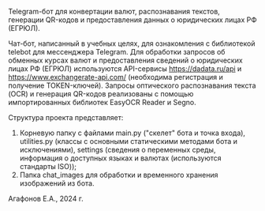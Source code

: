 Telegram-бот для конвертации валют, распознавания текстов,
генерации QR-кодов и предоставления данных о юридических лицах РФ (ЕГРЮЛ).

Чат-бот, написанный в учебных целях, для ознакомления с библиотекой telebot для мессенджера Telegram.
Для обработки запросов об обменных курсах валют и предоставления сведений о юридических лицах РФ (ЕГРЮЛ) используются 
API-сервисы https://dadata.ru/api и https://www.exchangerate-api.com/ (необходима регистрация и получение TOKEN-ключей).
Запросы оптического распознавания текста (OCR) и генерация QR-кодов реализованы с помощью импортированных 
библиотек EasyOCR Reader и Segno.

Структура проекта представляет:
1) Корневую папку с файлами main.py ("скелет" бота и точка входа), utilities.py (классы с основными статическими 
методами бота и исключениями), settings (сведения о переменных среды, информация о доступных языках и валютах 
(используются стандарты ISO));
2) Папка chat_images для обработки и временного хранения изображений из бота.

Агафонов Е.А., 2024 г.
